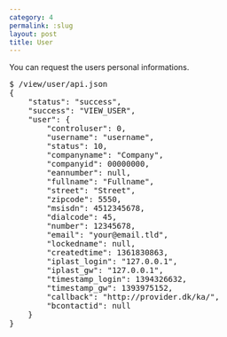 ```yaml
---
category: 4
permalink: :slug
layout: post
title: User
---
```

<p>You can request the users personal informations.</p>
<div class="highlight bg-success"><pre class="bg-success">
$ /view/user/api.json
{
	"status": "success",
	"success": "VIEW_USER",
	"user": {
		"controluser": 0,
		"username": "username",
		"status": 10,
		"companyname": "Company",
		"companyid": 00000000,
		"eannumber": null,
		"fullname": "Fullname",
		"street": "Street",
		"zipcode": 5550,
		"msisdn": 4512345678,
		"dialcode": 45,
		"number": 12345678,
		"email": "your@email.tld",
		"lockedname": null,
		"createdtime": 1361830863,
		"iplast_login": "127.0.0.1",
		"iplast_gw": "127.0.0.1",
		"timestamp_login": 1394326632,
		"timestamp_gw": 1393975152,
		"callback": "http://provider.dk/ka/",
		"bcontactid": null
	}
}
</pre></div>